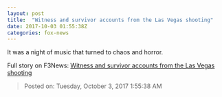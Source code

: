 ```yaml
---
layout: post
title:  "Witness and survivor accounts from the Las Vegas shooting"
date: 2017-10-03 01:55:38Z
categories: fox-news
---
```


It was a night of music that turned to chaos and horror.


Full story on F3News: [Witness and survivor accounts from the Las Vegas shooting](http://www.f3nws.com/n/pehrVE)

> Posted on: Tuesday, October 3, 2017 1:55:38 AM
